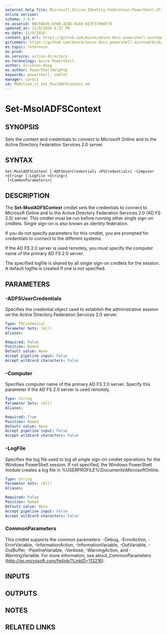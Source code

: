 ```yaml
---
external help file: Microsoft.Online.Identity.Federation.PowerShell.dll-Help.xml
online version:
schema: 2.0.0
ms.assetid: 0BCF8D45-6F60-42BD-81A0-EE3F3709AF7E
updated_at: 11/9/2016 6:37 PM
ms.date: 11/9/2016
content_git_url: https://github.com/Azure/azure-docs-powershell-azuread/blob/master/Azure%20AD%20Cmdlets/MSOnline/v1/Set-MsolADFSContext.md
gitcommit: https://github.com/Azure/azure-docs-powershell-azuread/blob/7986fb4880d0ee292c289166871e4b25df1ad4b8/Azure%20AD%20Cmdlets/MSOnline/v1/Set-MsolADFSContext.md
ms.topic: reference
ms.prod: 
ms.service: active-directory
ms.technology: Azure PowerShell
author: erickson-doug
ms.author: PowerShellHelpPub
keywords: powershell, cmdlet
manager: carolz
id: MSOnline_v1_Set_MsolADFSContext_md
---
```


# Set-MsolADFSContext

## SYNOPSIS
Sets the context and credentials to connect to Microsoft Online and to the Active Directory Federation Services 2.0 server.

## SYNTAX

```
Set-MsolADFSContext [-ADFSUserCredentials <PSCredential>] -Computer <String> [-LogFile <String>]
 [<CommonParameters>]
```

## DESCRIPTION
The **Set-MsolADFSContext** cmdlet sets the credentials to connect to Microsoft Online and to the Active Directory Federation Services 2.0 (AD FS 2.0) server.
This cmdlet must be run before running other single sign-on cmdlets.
Single sign-on is also known as identity federation.

If you do not specify parameters for this cmdlet, you are prompted for credentials to connect to the different systems.

If the AD FS 2.0 server is used remotely, you must specify the computer name of the primary AD FS 2.0 server.

The specified logfile is shared by all single sign-on cmdlets for the session.
A default logfile is created if one is not specified.

## PARAMETERS

### -ADFSUserCredentials
Specifies the credential object used to establish the administrative session on the Active Directory Federation Services 2.0 server.

```yaml
Type: PSCredential
Parameter Sets: (All)
Aliases:

Required: False
Position: Named
Default value: None
Accept pipeline input: False
Accept wildcard characters: False
```

### -Computer
Specifies computer name of the primary AD FS 2.0 server.
Specify this parameter if the AD FS 2.0 server is used remotely.

```yaml
Type: String
Parameter Sets: (All)
Aliases:

Required: True
Position: Named
Default value: None
Accept pipeline input: False
Accept wildcard characters: False
```

### -LogFile
Specifies the log file used to log all single sign-on cmdlet operations for the Windows PowerShell session.
If not specified, the Windows PowerShell module creates a log file in %USERPROFILE%\Documents\MicrosoftOnline.

```yaml
Type: String
Parameter Sets: (All)
Aliases:

Required: False
Position: Named
Default value: None
Accept pipeline input: False
Accept wildcard characters: False
```

### CommonParameters
This cmdlet supports the common parameters: -Debug, -ErrorAction, -ErrorVariable, -InformationAction, -InformationVariable, -OutVariable, -OutBuffer, -PipelineVariable, -Verbose, -WarningAction, and -WarningVariable. For more information, see about_CommonParameters (http://go.microsoft.com/fwlink/?LinkID=113216).

## INPUTS

## OUTPUTS

## NOTES

## RELATED LINKS
